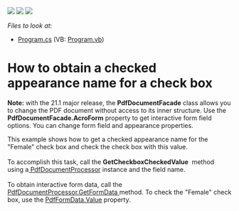 <!-- default badges list -->
![](https://img.shields.io/endpoint?url=https://codecentral.devexpress.com/api/v1/VersionRange/128595612/21.1.3%2B)
[![](https://img.shields.io/badge/Open_in_DevExpress_Support_Center-FF7200?style=flat-square&logo=DevExpress&logoColor=white)](https://supportcenter.devexpress.com/ticket/details/T609857)
[![](https://img.shields.io/badge/📖_How_to_use_DevExpress_Examples-e9f6fc?style=flat-square)](https://docs.devexpress.com/GeneralInformation/403183)
<!-- default badges end -->
<!-- default file list -->
*Files to look at*:

* [Program.cs](./CS/GetCheckboxCheckedValue/Program.cs) (VB: [Program.vb](./VB/GetCheckboxCheckedValue/Program.vb))
<!-- default file list end -->
# How to obtain a checked appearance name for a check box

<strong>Note:</strong> with the 21.1 major release, the <b>PdfDocumentFacade</b> class allows you to change the PDF document without access to its inner structure. Use the <b>PdfDocumentFacade.AcroForm</b> property to get interactive form field options. You can change form field and appearance properties.

This example shows how to get a checked appearance name for the "Female" check box and check the check box with this value.<br><br>To accomplish this task, call the <strong>GetCheckboxCheckedValue</strong>  method using a<a href="https://documentation.devexpress.com/DocumentServer/DevExpress.Pdf.PdfDocumentProcessor.class"> PdfDocumentProcessor</a> instance and the field name. <br><br>To obtain interactive form data, call the <a href="https://documentation.devexpress.com/DocumentServer/DevExpress.Pdf.PdfDocumentProcessor.GetFormData.method">PdfDocumentProcessor.GetFormData </a>method. To check the "Female" check box, use the <a href="https://documentation.devexpress.com/CoreLibraries/DevExpress.Pdf.PdfFormData.Value.property">PdfFormData.Value</a> property.

<br/>


